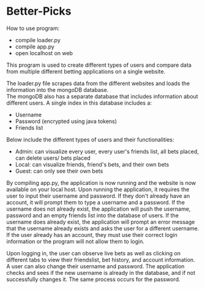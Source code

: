 # Better-Picks

How to use program:
* compile loader.py
* compile app.py
* open localhost on web

This program is used to create different types of users and compare data from multiple different betting applications on a single website. 

The loader.py file scrapes data from the different websites and loads the information into the mongoDB database.  
The mongoDB also has a separate database that includes information about different users. A single index in this database includes a:  
* Username
* Password (encrypted using java tokens)
* Friends list  

Below include the different types of users and their functionalities:    
* Admin: can visualize every user, every user's friends list, all bets placed, can delete users/ bets placed
* Local: can visualize friends, friend's bets, and their own bets
* Guest: can only see their own bets

By compiling app.py, the application is now running and the website is now available on your local host. Upon running the application, it requires the user to input their username and password. If they don't already have an account, it will prompt them to type a username and a password. If the username does not already exist, the application will push the username, password and an empty friends list into the database of users. If the username does already exist, the application will prompt an error message that the username already exists and asks the user for a different username. If the user already has an account, they must use their correct login information or the program will not allow them to login.  

Upon logging in, the user can observe live bets as well as clicking on different tabs to view their friendslist, bet history, and account information. A user can also change their username and password. The application checks and sees if the new username is already in the database, and if not successfully changes it. The same process occurs for the password.  
